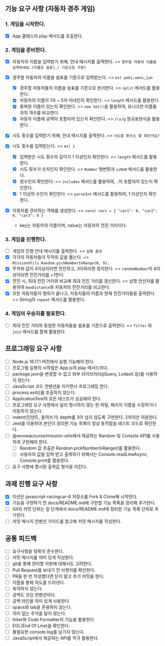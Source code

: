 ## 기능 요구 사항 (자동차 경주 게임)

### 1. **게임을 시작한다.**

- [x] App 클래스의 play 메서드를 호출한다.

### 2. **게임을 준비한다.**

- [x] 자동차의 이름을 입력받기 위해, 안내 메시지를 출력한다. => `경주할 자동차 이름을 입력하세요.(이름은 쉼표(,) 기준으로 구분)`
- [x] 경주할 자동차의 이름을 쉼표를 기준으로 입력받는다. => `ex) pobi,woni,jun`

  - [x] 경주할 자동차들의 이름을 쉼표를 기준으로 분리한다. => `split` 메서드를 활용한다.
  - [x] 자동차의 이름이 1자 ~ 5자 이내인지 확인한다. => `length` 메서드를 활용한다.
  - [x] 중복된 이름이 있는지 확인한다. => `new Set()`을 활용하여, 유니크한 이름들과의 개수를 비교한다.
  - [x] 자동차 이름에 공백이 포함되어 있는지 확인한다. => `/\s/g` 정규표현식을 활용한다.

- [x] 시도 횟수를 입력받기 위해, 안내 메시지를 출력한다. => `시도할 횟수는 몇 회인가요?`
- [x] 시도 횟수를 입력받는다. => `ex) 1`

  - [x] 입력받은 시도 횟수의 길이가 1 이상인지 확인한다. => `length` 메서드를 활용한다.
  - [x] 시도 횟수가 숫자인지 확인한다. => `Number` 형변환과 `isNaN` 메서드를 활용한다.
  - [x] 정수인지 확인한다. => `includes` 메서드를 활용하여, `.`이 포함되어 있는지 확인한다.
  - [x] 1 이상의 수인지 확인한다. => `parseInt` 메서드를 활용하여, 1 이상인지 확인한다.

- [x] 자동차를 관리하는 객체를 생성한다. => `const cars = { "car1": 0, "car2": 0, "car3": 0 }`
  - key는 자동차의 이름이며, value는 자동차의 전진 거리이다.

### 3. **게임을 진행한다.**

- [ ] 게임의 진행 안내 메시지를 출력한다. => `실행 결과`
- [x] 각각의 자동차들이 무작위 값을 뽑는다. => `MissionUtils.Random.pickNumberInRange(0, 9);`
- [x] 무작위 값이 4이상이라면 전진하고, 3이하라면 정지한다. => `randomNumber`이 4이상이라면 전진거리를 +1한다.
- [x] 전진 시, 최대 전진 거리와 비교해 최대 전진 거리를 갱신한다. => 삼항 연산자를 활용하여 `maxDistance`와 자동차의 전진거리를 비교한다.
- [x] 모든 자동차들의 행위가 끝나고, 자동차들의 이름과 현재 전진거리들을 출력한다. => String의 `repeat` 메서드를 활용한다.

### 4. **게임의 우승자를 발표한다.**

- [ ] 최대 전진 거리와 동일한 자동차들을 쉼표를 기준으로 출력한다. => `filter` 와 `join` 메서드를 함께 활용한다.

## 프로그래밍 요구 사항

- [ ] Node.js 18.17.1 버전에서 실행 가능해야 한다.
- [ ] 프로그램 실행의 시작점은 App.js의 play 메서드이다.
- [ ] package.json을 변경할 수 없고 외부 라이브러리(jQuery, Lodash 등)를 사용하지 않는다.
- [ ] JavaScript 코드 컨벤션을 지키면서 프로그래밍 한다.
- [ ] process.exit()를 호출하지 않는다.
- [ ] ApplicationTest의 모든 테스트가 성공해야 한다.
- [ ] 프로그래밍 요구 사항에서 달리 명시하지 않는 한 파일, 패키지 이름을 수정하거나 이동하지 않는다.
- [ ] indent(인덴트, 들여쓰기) depth를 3이 넘지 않도록 구현한다. 2까지만 허용한다.
- [ ] Jest를 이용하여 본인이 정리한 기능 목록이 정상 동작함을 테스트 코드로 확인한다.
- [ ] @woowacourse/mission-utils에서 제공하는 Random 및 Console API를 사용하여 구현해야 한다.
  - [ ] Random 값 추출은 Random.pickNumberInRange()를 활용한다.
  - [ ] 사용자의 값을 입력 받고 출력하기 위해서는 Console.readLineAsync, Console.print를 활용한다.
- [ ] 요구 사항에 명시된 출력값 형식을 지킨다.

## 과제 진행 요구 사항

- [x] 미션은 javascript-racingcar-6 저장소를 Fork & Clone해 시작한다.
- [x] 기능을 구현하기 전 docs/README.md에 구현할 기능 목록을 정리해 추가한다.
- [ ] Git의 커밋 단위는 앞 단계에서 docs/README.md에 정리한 기능 목록 단위로 추가한다.
- [ ] 커밋 메시지 컨벤션 가이드를 참고해 커밋 메시지를 작성한다.

## 공통 피드백

- [ ] 요구사항을 정확히 준수한다.
- [ ] 커밋 메시지를 의미 있게 작성한다.
- [ ] git을 통해 관리할 자원에 대해서도 고려한다.
- [ ] Pull Request를 보내기 전 브랜치를 확인한다.
- [ ] PR을 한 번 작성했다면 닫지 말고 추가 커밋을 한다.
- [ ] 이름을 통해 의도를 드러낸다.
- [ ] 축약하지 않는다.
- [ ] 공백도 코딩 컨벤션이다.
- [ ] 공백 라인을 의미 있게 사용한다.
- [ ] space와 tab을 혼용하지 않는다.
- [ ] 의미 없는 주석을 달지 않는다.
- [ ] linter와 Code Formatter의 기능을 활용한다.
- [ ] EOL(End Of Line)을 확인한다.
- [ ] 불필요한 console.log를 남기지 않는다.
- [ ] JavaScript에서 제공하는 API를 적극 활용한다.
